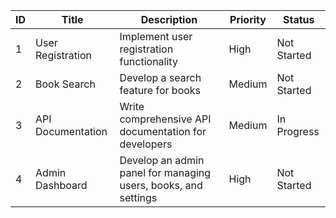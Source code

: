 | ID  | Title                   | Description                                                      | Priority | Status       |
| --- | -----------------------  | ---------------------------------------------------------------- | -------- | ------------ |
| 1   | User Registration        | Implement user registration functionality                        | High     | Not Started  |
| 2   | Book Search              | Develop a search feature for books                              | Medium   | Not Started  |
| 3  | API Documentation        | Write comprehensive API documentation for developers            | Medium   | In Progress  |
| 4   | Admin Dashboard          | Develop an admin panel for managing users, books, and settings  | High     | Not Started  |
